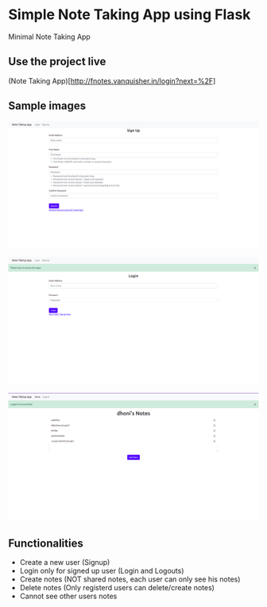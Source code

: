 # Simple Note Taking App using Flask

Minimal Note Taking App 

## Use the project live

(Note Taking App)[http://fnotes.vanquisher.in/login?next=%2F]

## Sample images

![Signup Page](images/signup.png "Sign Up Page")

![Login Page](images/login.png "Login Page")

![Home Page](images/notes.png "Authentic user's home page containing notes")

## Functionalities

- Create a new user (Signup)
- Login only for signed up user (Login and Logouts)
- Create notes (NOT shared notes, each user can only see his notes)
- Delete notes (Only registerd users can delete/create notes)
- Cannot see other users notes
